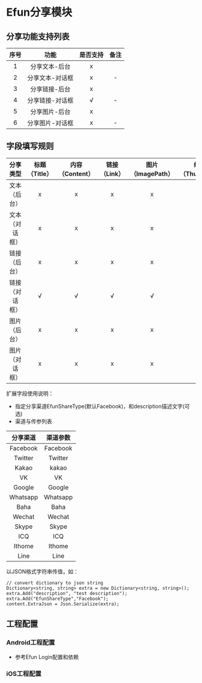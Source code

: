 # Efun分享模块


## 分享功能支持列表

| 序号 | 功能 | 是否支持 | 备注 |
| :--: | :--: | :----: | :--: |
| 1 | 分享文本-后台 | x | |
| 2 | 分享文本-对话框 | x | - |
| 3 | 分享链接-后台 | x | |
| 4 | 分享链接-对话框 | √ | - |
| 5 | 分享图片-后台 | x | |
| 6 | 分享图片-对话框 | x | - |

## 字段填写规则

| 分享类型 | 标题（Title）| 内容（Content）| 链接（Link）| 图片（ImagePath） | 缩略图（ThumbPath）| 扩展字段（ExtraJson） |
| :--: | :--: | :--: | :--: | :--: | :--: | -- |
| 文本（后台） | x | x | x | x | x | x |
| 文本（对话框） | x | x | x | x | x | x |
| 链接（后台） | x | x | x | x | x | x |
| 链接（对话框） | √ | √ | √ | √ | - | 分享渠道 + description描述 |
| 图片（后台） | x | x | x | x| x | x |
| 图片（对话框） | x | x | x | x | x | x |

扩展字段使用说明：

* 指定分享渠道EfunShareType(默认Facebook)，和description描述文字(可选)
* 渠道与传参列表

| 分享渠道 | 渠道参数 |
| :--: | :--: |
| Facebook| Facebook |
| Twitter | Twitter |
| Kakao | kakao |
| VK | VK |
| Google | Google|
| Whatsapp | Whatsapp |
| Baha | Baha |
| Wechat | Wechat |
| Skype | Skype |
| ICQ | ICQ |
| Ithome | Ithome |
| Line | Line |


 以JSON格式字符串传值，如：
 ```code
 // convert dictionary to json string
 Dictionary<string, string> extra = new Dictionary<string, string>();
 extra.Add("description", "test description");
 extra.Add("EfunShareType","Facebook");
 content.ExtraJson = Json.Serialize(extra);
 ```

## 工程配置

### Android工程配置

* 参考Efun Login配置和依赖

### iOS工程配置

